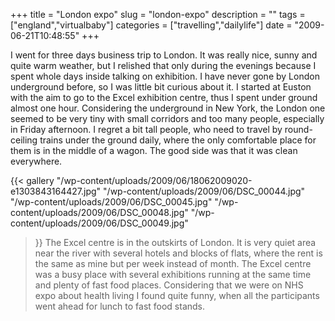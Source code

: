 +++
title = "London expo"
slug = "london-expo"
description = ""
tags = ["england","virtualbaby"]
categories = ["travelling","dailylife"]
date = "2009-06-21T10:48:55"
+++

I went for three days business trip to London. It was really nice, sunny and quite warm weather, but
I relished that only during the evenings because I spent whole days inside talking on exhibition. I have never gone by London underground before, so I was little bit curious about it. I started at
Euston with the aim to go to the Excel exhibition centre, thus I spent under ground almost one
hour. Considering the underground in New York, the London one seemed to be very tiny with small
corridors and too many people, especially in Friday afternoon. I regret a bit tall people, who need
to travel by round-ceiling trains under the ground daily, where the only comfortable place for them
is in the middle of a wagon. The good side was that it was clean everywhere.

{{< gallery
    "/wp-content/uploads/2009/06/18062009020-e1303843164427.jpg"
    "/wp-content/uploads/2009/06/DSC_00044.jpg"
    "/wp-content/uploads/2009/06/DSC_00045.jpg"
    "/wp-content/uploads/2009/06/DSC_00048.jpg"
    "/wp-content/uploads/2009/06/DSC_00049.jpg"
>}}
The Excel centre is in the outskirts of London. It is very quiet area near the river with several
hotels and blocks of flats, where the rent is the same as mine but per week instead of month. The
Excel centre was a busy place with several exhibitions running at the same time and plenty of fast
food places. Considering that we were on NHS expo about health living I found quite funny, when all
the participants went ahead for lunch to fast food stands.
